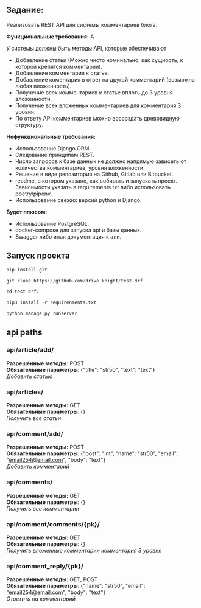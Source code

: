 ## Задание:  
Реализовать REST API для системы комментариев блога.


**Функциональные требования:**  A

У системы должны быть методы API, которые обеспечивают
* Добавление статьи (Можно чисто номинально, как сущность, к которой крепятся комментарии).
* Добавление комментария к статье.
* Добавление коментария в ответ на другой комментарий (возможна любая вложенность).
* Получение всех комментариев к статье вплоть до 3 уровня вложенности.
* Получение всех вложенных комментариев для комментария 3 уровня.
* По ответу API комментариев можно воссоздать древовидную структуру.  

**Нефункциональные требования:**  

* Использование Django ORM.
* Следование принципам REST.
* Число запросов к базе данных не должно напрямую зависеть от количества комментариев, уровня вложенности.
* Решение в виде репозитория на Github, Gitlab или Bitbucket.
* readme, в котором указано, как собирать и запускать проект. Зависимости указать в requirements.txt либо использовать poetry/pipenv.
* Использование свежих версий python и Django.  
 
**Будет плюсом:**  

* Использование PostgreSQL.
* docker-compose для запуска api и базы данных.
* Swagger либо иная документация к апи.  
 
## Запуск проекта
```python
pip install git  

git clone https://github.com/drive-knight/test-drf  

cd test-drf/  

pip3 install -r requirenments.txt  

python manage.py runserver
```  

## api paths  

 ### api/article/add/  
 **Разрешенные методы:** POST  
 **Обязательные параметры**: 	{"title": "str50", "text": "text"}  
 *Добавить статью*
  ### api/articles/  
 **Разрешенные методы:** GET  
 **Обязательные параметры**: 	{}  
 *Получить все статьи*  
 
  ### api/comment/add/  
 **Разрешенные методы:** POST  
 **Обязательные параметры**: 	{"post": "int", "name": "str50", "email": "email254@email.com", "body": "text"}  
 *Добавить комментарий*  
 
  ### api/comments/  
 **Разрешенные методы:** GET  
 **Обязательные параметры**: 	{}  
 *Получить все комментарии*  
 
  ### api/comment/comments/{pk}/  
 **Разрешенные методы:** GET  
 **Обязательные параметры**: 	{}  
 *Получить вложенные комментарии комментария 3 уровня*  
 
  ### api/comment_reply/{pk}/  
 **Разрешенные методы:** GET, POST  
 **Обязательные параметры**: 	{"name": "str50", "email": "email254@email.com", "body": "text"}  
 *Ответить на комментарий*
